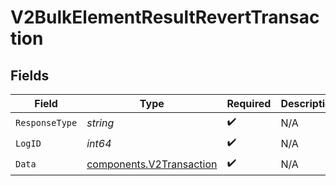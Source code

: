 # V2BulkElementResultRevertTransaction


## Fields

| Field                                                                | Type                                                                 | Required                                                             | Description                                                          |
| -------------------------------------------------------------------- | -------------------------------------------------------------------- | -------------------------------------------------------------------- | -------------------------------------------------------------------- |
| `ResponseType`                                                       | *string*                                                             | :heavy_check_mark:                                                   | N/A                                                                  |
| `LogID`                                                              | *int64*                                                              | :heavy_check_mark:                                                   | N/A                                                                  |
| `Data`                                                               | [components.V2Transaction](../../models/components/v2transaction.md) | :heavy_check_mark:                                                   | N/A                                                                  |